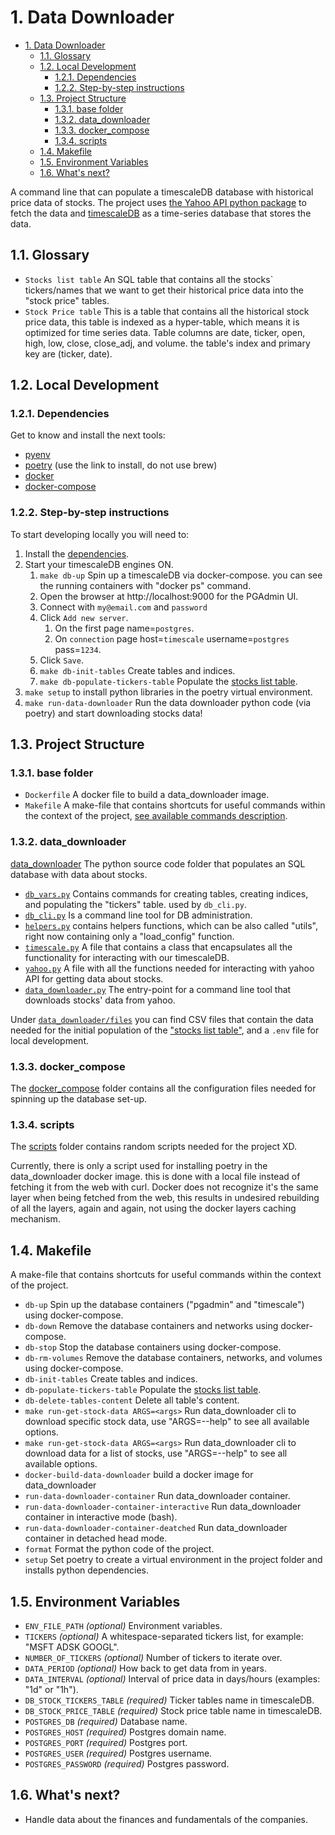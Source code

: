 # 1. Data Downloader

- [1. Data Downloader](#1-data-downloader)
  - [1.1. Glossary](#11-glossary)
  - [1.2. Local Development](#12-local-development)
    - [1.2.1. Dependencies](#121-dependencies)
    - [1.2.2. Step-by-step instructions](#122-step-by-step-instructions)
  - [1.3. Project Structure](#13-project-structure)
    - [1.3.1. base folder](#131-base-folder)
    - [1.3.2. data\_downloader](#132-data_downloader)
    - [1.3.3. docker\_compose](#133-docker_compose)
    - [1.3.4. scripts](#134-scripts)
  - [1.4. Makefile](#14-makefile)
  - [1.5. Environment Variables](#15-environment-variables)
  - [1.6. What's next?](#16-whats-next)

A command line that can populate a timescaleDB database with historical price data of stocks.
The project uses [the Yahoo API python package](https://pypi.org/project/yfinance/) to fetch the data and [timescaleDB](https://www.timescale.com/) as a time-series database that stores the data.

## 1.1. Glossary

- `Stocks list table` An SQL table that contains all the stocks` tickers/names that we want to get their historical price data into the "stock price" tables.
- `Stock Price table` This is a table that contains all the historical stock price data, this table is indexed as a hyper-table, which means it is optimized for time series data. Table columns are date, ticker, open, high, low, close, close_adj, and volume. the table's index and primary key are (ticker, date).


## 1.2. Local Development

### 1.2.1. Dependencies

Get to know and install the next tools:

- [pyenv](https://github.com/pyenv/pyenv#installation)
- [poetry](https://python-poetry.org/docs/#installation) (use the link to install, do not use brew)
- [docker](https://docs.docker.com/get-docker/)
- [docker-compose](https://docs.docker.com/compose/install/)


### 1.2.2. Step-by-step instructions

To start developing locally you will need to:

1. Install the [dependencies](#121-dependencies).
2. Start your timescaleDB engines ON.
   1. `make db-up` Spin up a timescaleDB via docker-compose. you can see the running containers with "docker ps" command.
   2. Open the browser at http://localhost:9000 for the PGAdmin UI.
   3. Connect with `my@email.com` and `password`
   4. Click `Add new server`.
      1. On the first page name=`postgres`.
      2. On `connection` page host=`timescale` username=`postgres` pass=`1234`.
   5. Click `Save`.
   6. `make db-init-tables` Create tables and indices.
   7. `make db-populate-tickers-table` Populate the [stocks list table](#11-glossary).
3. `make setup` to install python libraries in the poetry virtual environment.
4. `make run-data-downloader` Run the data downloader python code  (via poetry) and start downloading stocks data!


## 1.3. Project Structure

### 1.3.1. base folder

- `Dockerfile` A docker file to build a data_downloader image.
- `Makefile` A make-file that contains shortcuts for useful commands within the context of the project, [see available commands description](#14-makefile).


### 1.3.2. data_downloader

[data_downloader](./data_downloader/) The python source code folder that populates an SQL database with data about stocks.

- [`db_vars.py`](./data_downloader/db_vars.py) Contains commands for creating tables, creating indices, and populating the "tickers" table. used by `db_cli.py`.
- [`db_cli.py`](./data_downloader/db_cli.py) Is a command line tool for DB administration.
- [`helpers.py`](./data_downloader/helper.py) contains helpers functions, which can be also called "utils", right now containing only a "load_config" function.
- [`timescale.py`](./data_downloader/timescale.py) A file that contains a class that encapsulates all the functionality for interacting with our timescaleDB.
- [`yahoo.py`](./data_downloader/yahoo.py) A file with all the functions needed for interacting with yahoo API for getting data about stocks.
- [`data_downloader.py`](./data_downloader/main.py) The entry-point for a command line tool that downloads stocks' data from yahoo.

Under [`data_downloader/files`](./data_downloader//files/) you can find CSV files that contain the data needed for the initial population of the ["stocks list table"](#11-glossary), and a `.env` file for local development.

### 1.3.3. docker_compose

The [docker_compose](./docker_compose/) folder contains all the configuration files needed for spinning up the database set-up.

### 1.3.4. scripts

The [scripts](./scripts/) folder contains random scripts needed for the project XD.

Currently, there is only a script used for installing poetry in the data_downloader docker image. this is done with a local file instead of fetching it from the web with curl. Docker does not recognize it's the same layer when being fetched from the web, this results in undesired rebuilding of all the layers, again and again, not using the docker layers caching mechanism.


## 1.4. Makefile

A make-file that contains shortcuts for useful commands within the context of the project.

- `db-up` Spin up the database containers ("pgadmin" and "timescale") using docker-compose.
- `db-down` Remove the database containers and networks using docker-compose.
- `db-stop` Stop the database containers using docker-compose.
- `db-rm-volumes` Remove the database containers, networks, and volumes using docker-compose.
- `db-init-tables` Create tables and indices.
- `db-populate-tickers-table` Populate the [stocks list table](#11-glossary).
- `db-delete-tables-content` Delete all table's content.
- `make run-get-stock-data ARGS=<args>` Run data_downloader cli to download specific stock data, use "ARGS=--help" to see all available options.
- `make run-get-stock-data ARGS=<args>` Run data_downloader cli to download data for a list of stocks, use "ARGS=--help" to see all available options.
- `docker-build-data-downloader` build a docker image for data_downloader
- `run-data-downloader-container` Run data_downloader container.
- `run-data-downloader-container-interactive` Run data_downloader container in interactive mode (bash).
- `run-data-downloader-container-deatched` Run data_downloader container in detached head mode.
- `format` Format the python code of the project.
- `setup` Set poetry to create a virtual environment in the project folder and installs python dependencies.


## 1.5. Environment Variables

- `ENV_FILE_PATH` *(optional)* Environment variables.
- `TICKERS` *(optional)* A whitespace-separated tickers list, for example: "MSFT ADSK GOOGL".
- `NUMBER_OF_TICKERS` *(optional)* Number of tickers to iterate over.
- `DATA_PERIOD` *(optional)* How back to get data from in years.
- `DATA_INTERVAL` *(optional)* Interval of price data in days/hours (examples: "1d" or "1h").
- `DB_STOCK_TICKERS_TABLE` *(required)* Ticker tables name in timescaleDB.
- `DB_STOCK_PRICE_TABLE` *(required)* Stock price table name in timescaleDB.
- `POSTGRES_DB` *(required)* Database name.
- `POSTGRES_HOST` *(required)* Postgres domain name.
- `POSTGRES_PORT` *(required)* Postgres port.
- `POSTGRES_USER` *(required)* Postgres username.
- `POSTGRES_PASSWORD` *(required)* Postgres password.

## 1.6. What's next?

- Handle data about the finances and fundamentals of the companies.
